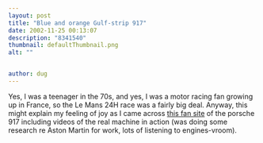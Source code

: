 ```yaml
---
layout: post
title: "Blue and orange Gulf-strip 917"
date: 2002-11-25 00:13:07
description: "8341540"
thumbnail: defaultThumbnail.png
alt: ""


author: dug
---
```


<p>Yes, I was a teenager in the 70s, and yes, I was a motor racing fan growing up in France, so the Le Mans 24H race was a fairly big deal. Anyway, this might explain my feeling of joy as I came across <a href="http://www.porsche917.com.ar/videos02.htm">this fan site</a> of the porsche 917 including videos of the real machine in action (was doing some research re Aston Martin for work, lots of listening to engines-vroom).</p>
